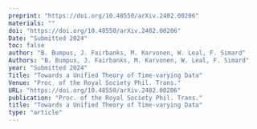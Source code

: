 ```yaml
---
preprint: "https://doi.org/10.48550/arXiv.2402.00206"
materials: ""
doi: "https://doi.org/10.48550/arXiv.2402.00206"
Date: "Submitted 2024"
toc: false
author: "B. Bumpus, J. Fairbanks, M. Karvonen, W. Leal, F. Simard"
Authors: "B. Bumpus, J. Fairbanks, M. Karvonen, W. Leal, F. Simard"
year: "Submitted 2024"
Title: "Towards a Unified Theory of Time-varying Data"
Venue: "Proc. of the Royal Society Phil. Trans."
URL: "https://doi.org/10.48550/arXiv.2402.00206"
publication: "Proc. of the Royal Society Phil. Trans."
title: "Towards a Unified Theory of Time-varying Data"
type: "article"
---
```


